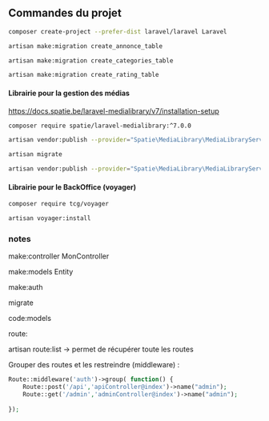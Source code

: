 ## Commandes du projet



```bash
composer create-project --prefer-dist laravel/laravel Laravel

artisan make:migration create_annonce_table

artisan make:migration create_categories_table

artisan make:migration create_rating_table
```

#### Librairie pour la gestion des médias

https://docs.spatie.be/laravel-medialibrary/v7/installation-setup

```bash
composer require spatie/laravel-medialibrary:^7.0.0

artisan vendor:publish --provider="Spatie\MediaLibrary\MediaLibraryServiceProvider" --tag="migrations"

artisan migrate

artisan vendor:publish --provider="Spatie\MediaLibrary\MediaLibraryServiceProvider" --tag="config"
```

#### Librairie pour le BackOffice (voyager)

```bash
composer require tcg/voyager

artisan voyager:install

```







### notes

make:controller MonController

make:models Entity

make:auth

migrate

code:models

route:

artisan route:list -> permet de récupérer toute les routes

Grouper des routes et les restreindre (middleware) :

```PHP
Route::middleware('auth')->group( function() {
    Route::post('/api','apiController@index')->name("admin");
    Route::get('/admin','adminController@index')->name("admin");
    
});
```